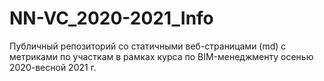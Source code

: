# NN-VC_2020-2021_Info
Публичный репозиторий со статичными веб-страницами (md) с метриками по участкам в рамках курса по BIM-менеджменту осенью 2020-весной 2021 г.
